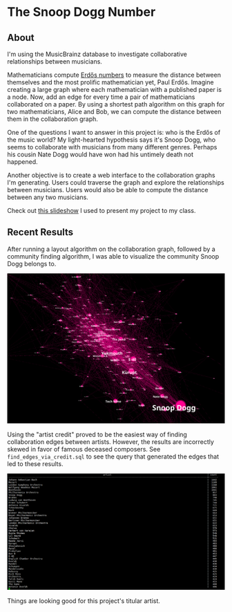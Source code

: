 # The Snoop Dogg Number

## About

I'm using the MusicBrainz database to investigate collaborative relationships between musicians.

Mathematicians compute [Erdős numbers](https://en.wikipedia.org/wiki/Erd%C5%91s_number) to measure the distance between themselves and the most prolific mathematician yet, Paul Erdős. Imagine creating a large graph where each mathematician with a published paper is a node. Now, add an edge for every time a pair of mathematicians collaborated on a paper. By using a shortest path algorithm on this graph for two mathematicians, Alice and Bob, we can compute the distance between them in the collaboration graph.

One of the questions I want to answer in this project is: who is the Erdős of the music world? My light-hearted hypothesis says it's Snoop Dogg, who seems to collaborate with musicians from many different genres. Perhaps his cousin Nate Dogg would have won had his untimely death not happened.

Another objective is to create a web interface to the collaboration graphs I'm generating. Users could traverse the graph and explore the relationships between musicians. Users would also be able to compute the distance between any two musicians.

Check out [this slideshow](https://drive.google.com/file/d/1ciw_Ry0p4SZ48DRqwGthwkv7mrgmBcGN/view) I used to present my project to my class.

## Recent Results

After running a layout algorithm on the collaboration graph, followed by a community finding algorithm, I was able to visualize the community Snoop Dogg belongs to.

![Alt text](viz/communities_yifanhu_6.png?raw=true "Snoop Dogg's community")

Using the "artist credit" proved to be the easiest way of finding collaboration edges between artists. However, the results are incorrectly skewed in favor of famous deceased composers. See `find_edges_via_credit.sql` to see the query that generated the edges that led to these results.

![Alt text](collaborator_count.png?raw=true "Collaborator counts based on the artist credit method of finding edges")

Things are looking good for this project's titular artist.
